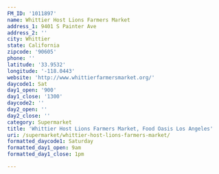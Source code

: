 ```yaml
---
FM_ID: '1011897'
name: Whittier Host Lions Farmers Market
address_1: 9401 S Painter Ave
address_2: ''
city: Whittier
state: California
zipcode: '90605'
phone: ''
latitude: '33.9532'
longitude: '-118.0443'
website: 'http://www.whittierfarmersmarket.org/'
daycode1: Sat
day1_open: '900'
day1_close: '1300'
daycode2: ''
day2_open: ''
day2_close: ''
category: Supermarket
title: 'Whittier Host Lions Farmers Market, Food Oasis Los Angeles'
uri: /supermarket/whittier-host-lions-farmers-market/
formatted_daycode1: Saturday
formatted_day1_open: 9am
formatted_day1_close: 1pm

---
```

